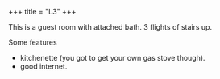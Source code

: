 +++
title = "L3"
+++

This is a guest room with attached bath. 3 flights of stairs up.

Some features

- kitchenette (you got to get your own gas stove though).
- good internet.